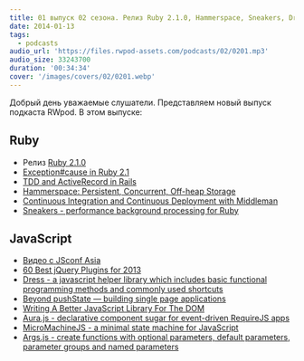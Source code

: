 ```yaml
---
title: 01 выпуск 02 сезона. Релиз Ruby 2.1.0, Hammerspace, Sneakers, Dress, Aura.js и прочее
date: 2014-01-13
tags:
  - podcasts
audio_url: 'https://files.rwpod-assets.com/podcasts/02/0201.mp3'
audio_size: 33243700
duration: '00:34:34'
cover: '/images/covers/02/0201.webp'
---
```


Добрый день уважаемые слушатели. Представляем новый выпуск подкаста RWpod. В этом выпуске:

## Ruby

- Релиз [Ruby 2.1.0](http://www.ruby-lang.org/en/news/2013/12/25/ruby-2-1-0-is-released/)
- [Exception#cause in Ruby 2.1](http://blog.bugsnag.com/2014/01/03/ruby-2-1-exception-causes/)
- [TDD and ActiveRecord in Rails](http://solnic.eu/2014/01/06/tdd-and-activerecord-in-rails.html)
- [Hammerspace: Persistent, Concurrent, Off-heap Storage](http://nerds.airbnb.com/hammerspace-persistent-concurrent-off-heap-storage/)
- [Continuous Integration and Continuous Deployment with Middleman](http://blog.codeship.io/2014/01/07/continuous-deployment-for-static-pages.html)
- [Sneakers - performance background processing for Ruby](http://jondot.github.io/sneakers/)

## JavaScript

- [Видео с JSconf Asia](http://2013.jsconf.asia/)
- [60 Best jQuery Plugins for 2013](http://webtoolsdepot.com/60-best-jquery-plugins-for-2013/)
- [Dress - a javascript helper library which includes basic functional programming methods and commonly used shortcuts](http://dressjs.org/)
- [Beyond pushState — building single page applications](https://medium.com/joys-of-javascript/4353246f4480)
- [Writing A Better JavaScript Library For The DOM](http://coding.smashingmagazine.com/2014/01/13/better-javascript-library-for-the-dom/)
- [Aura.js - declarative component sugar for event-driven RequireJS apps](http://aurajs.com/)
- [MicroMachineJS - a minimal state machine for JavaScript](http://shime.github.io/blog/micromachinejs-a-minimal-state-machine-for-javascript/)
- [Args.js - create functions with optional parameters, default parameters, parameter groups and named parameters](http://autographer.github.io/args.js/)
